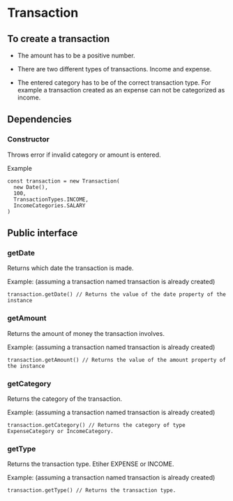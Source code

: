 # Transaction

## To create a transaction

* The amount has to be a positive number.

* There are two different types of transactions. Income and expense.

* The entered category has to be of the correct transaction type. For example a transaction created as an expense can not be categorized as income.

## Dependencies


### Constructor

Throws error if invalid category or amount is entered.

Example
```
const transaction = new Transaction(
  new Date(),
  100,
  TransactionTypes.INCOME,
  IncomeCategories.SALARY
)
```

## Public interface

### getDate
Returns which date the transaction is made.

Example: (assuming a transaction named transaction is already created)
```
transaction.getDate() // Returns the value of the date property of the instance
```

### getAmount
Returns the amount of money the transaction involves.

Example: (assuming a transaction named transaction is already created)
```
transaction.getAmount() // Returns the value of the amount property of the instance
```

### getCategory
Returns the category of the transaction.

Example: (assuming a transaction named transaction is already created)
```
transaction.getCategory() // Returns the category of type ExpenseCategory or IncomeCategory.
```

### getType
Returns the transaction type. Etiher EXPENSE or INCOME.

Example: (assuming a transaction named transaction is already created)
```
transaction.getType() // Returns the transaction type.
```
